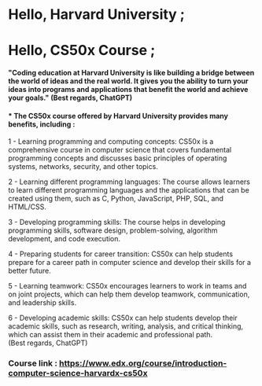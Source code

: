 # Hello, Harvard University ;

# Hello, CS50x Course ;

#### "Coding education at Harvard University is like building a bridge between the world of ideas and the real world. It gives you the ability to turn your ideas into programs and applications that benefit the world and achieve your goals." (Best regards, ChatGPT)

#### * The CS50x course offered by Harvard University provides many benefits, including :

1 - Learning programming and computing concepts: CS50x is a comprehensive course in computer science that covers fundamental programming concepts and discusses basic principles of operating systems, networks, security, and other topics.

2 - Learning different programming languages: The course allows learners to learn different programming languages and the applications that can be created using them, such as C, Python, JavaScript, PHP, SQL, and HTML/CSS.

3 - Developing programming skills: The course helps in developing programming skills, software design, problem-solving, algorithm development, and code execution.

4 - Preparing students for career transition: CS50x can help students prepare for a career path in computer science and develop their skills for a better future.

5 - Learning teamwork: CS50x encourages learners to work in teams and on joint projects, which can help them develop teamwork, communication, and leadership skills.

6 - Developing academic skills: CS50x can help students develop their academic skills, such as research, writing, analysis, and critical thinking, which can assist them in their academic and professional path.  
(Best regards, ChatGPT)

### Course link : https://www.edx.org/course/introduction-computer-science-harvardx-cs50x
